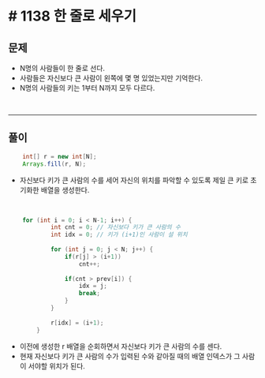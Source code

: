 # # 1138 한 줄로 세우기
## 문제
- N명의 사람들이 한 줄로 선다.
- 사람들은 자신보다 큰 사람이 왼쪽에 몇 명 있었는지만 기억한다.
- N명의 사람들의 키는 1부터 N까지 모두 다르다.

&nbsp;

---
## 풀이
```java
    int[] r = new int[N];
    Arrays.fill(r, N);
```
- 자신보다 키가 큰 사람의 수를 세어 자신의 위치를 파악할 수 있도록 제일 큰 키로 초기화한 배열을 생성한다. 

&nbsp;

```java
    for (int i = 0; i < N-1; i++) {
			int cnt = 0; // 자신보다 키가 큰 사람의 수 
			int idx = 0; // 키가 (i+1)인 사람이 설 위치
			
			for (int j = 0; j < N; j++) {
				if(r[j] > (i+1))
					cnt++;
				
				if(cnt > prev[i]) {
					idx = j;
					break;
				}
			}
			
			r[idx] = (i+1);
		}
```
- 이전에 생성한 r 배열을 순회하면서 자신보다 키가 큰 사람의 수를 센다.
- 현재 자신보다 키가 큰 사람의 수가 입력된 수와 같아질 때의 배열 인덱스가 그 사람이 서야할 위치가 된다.